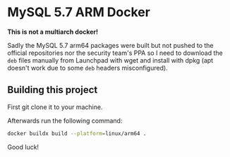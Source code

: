 # MySQL 5.7 ARM Docker

**This is not a multiarch docker!**

Sadly the MySQL 5.7 arm64 packages were built but not pushed to the official repositories nor the security team's PPA so I need to download the `deb` files manually from Launchpad with wget and install with dpkg (apt doesn't work due to some `deb` headers misconfigured).


## Building this project

First git clone it to your machine.

Afterwards run the following command:

```bash
docker buildx build --platform=linux/arm64 .
```

Good luck!
